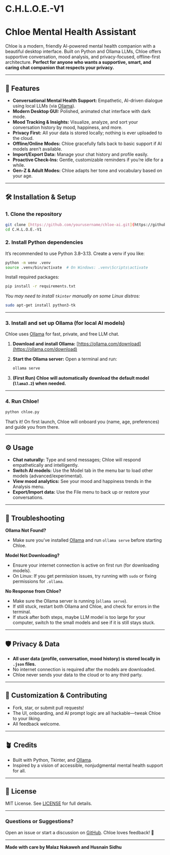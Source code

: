 # C.H.L.O.E.-V1

# Chloe Mental Health Assistant

Chloe is a modern, friendly AI-powered mental health companion with a beautiful desktop interface. Built on Python and Ollama LLMs, Chloe offers supportive conversation, mood analysis, and privacy-focused, offline-first architecture.
**Perfect for anyone who wants a supportive, smart, and caring chat companion that respects your privacy.**

---

## 🚀 Features

* **Conversational Mental Health Support:** Empathetic, AI-driven dialogue using local LLMs (via [Ollama](https://ollama.com/)).
* **Modern Desktop GUI:** Polished, animated chat interface with dark mode.
* **Mood Tracking & Insights:** Visualize, analyze, and sort your conversation history by mood, happiness, and more.
* **Privacy First:** All your data is stored locally; nothing is ever uploaded to the cloud.
* **Offline/Online Modes:** Chloe gracefully falls back to basic support if AI models aren’t available.
* **Import/Export Data:** Manage your chat history and profile easily.
* **Proactive Check-Ins:** Gentle, customizable reminders if you’re idle for a while.
* **Gen-Z & Adult Modes:** Chloe adapts her tone and vocabulary based on your age.

---

## 🛠️ Installation & Setup

### 1. **Clone the repository**

```bash
git clone [https://github.com/yourusername/chloe-ai.git](https://github.com/Malaz1512/C.H.L.O.E.-V1.git)
cd C.H.L.O.E.-V1
```

### 2. **Install Python dependencies**

It’s recommended to use Python 3.8–3.13.
Create a venv if you like:

```bash
python -m venv .venv
source .venv/bin/activate  # On Windows: .venv\Scripts\activate
```

Install required packages:

```bash
pip install -r requirements.txt
```

*You may need to install `tkinter` manually on some Linux distros:*

```bash
sudo apt-get install python3-tk
```

---

### 3. **Install and set up Ollama (for local AI models)**

Chloe uses [Ollama](https://ollama.com/) for fast, private, and free LLM chat.

1. **Download and install Ollama:**
   [https://ollama.com/download](https://ollama.com/download)

2. **Start the Ollama server:**
   Open a terminal and run:

   ```bash
   ollama serve
   ```

3. **(First Run) Chloe will automatically download the default model (`llama3.2`) when needed.**

---

### 4. **Run Chloe!**

```bash
python chloe.py
```

That’s it! On first launch, Chloe will onboard you (name, age, preferences) and guide you from there.

---

## ⚙️ Usage

* **Chat naturally:** Type and send messages; Chloe will respond empathetically and intelligently.
* **Switch AI models:** Use the Model tab in the menu bar to load other models (advanced/experimental).
* **View mood analytics:** See your mood and happiness trends in the Analysis menu.
* **Export/Import data:** Use the File menu to back up or restore your conversations.

---

## 🧠 Troubleshooting

**Ollama Not Found?**

* Make sure you’ve installed [Ollama](https://ollama.com/download) and run `ollama serve` before starting Chloe.

**Model Not Downloading?**

* Ensure your internet connection is active on first run (for downloading models).
* On Linux: If you get permission issues, try running with `sudo` or fixing permissions for `.ollama`.

**No Response from Chloe?**

* Make sure the Ollama server is running (`ollama serve`).
* If still stuck, restart both Ollama and Chloe, and check for errors in the terminal.
* If stuck after both steps, maybe LLM model is too large for your computer, switch to the small models and see if it is still stays stuck.

---

## 🛡️ Privacy & Data

* **All user data (profile, conversation, mood history) is stored locally in `.json` files.**
* No internet connection is required after the models are downloaded.
* Chloe never sends your data to the cloud or to any third party.

---

## 📝 Customization & Contributing

* Fork, star, or submit pull requests!
* The UI, onboarding, and AI prompt logic are all hackable—tweak Chloe to your liking.
* All feedback welcome.

---

## 🪴 Credits

* Built with Python, Tkinter, and [Ollama](https://ollama.com/).
* Inspired by a vision of accessible, nonjudgmental mental health support for all.

---

## 📄 License

MIT License.
See [LICENSE](LICENSE) for full details.

---

### Questions or Suggestions?

Open an issue or start a discussion on [GitHub](https://github.com/yourusername/chloe-ai/issues).
Chloe loves feedback! 💚

---

**Made with care by Malaz Nakaweh and Husnain Sidhu**
